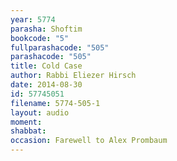 ```yaml
---
year: 5774
parasha: Shoftim
bookcode: "5"
fullparashacode: "505"
parashacode: "505"
title: Cold Case
author: Rabbi Eliezer Hirsch
date: 2014-08-30
id: 57745051
filename: 5774-505-1
layout: audio
moment: 
shabbat: 
occasion: Farewell to Alex Prombaum
---
```

